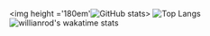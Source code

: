 <img height ='180em'![GitHub stats](https://github-readme-stats.vercel.app/api?username=Oblong9&theme=panda&show_icons=true)>
![Top Langs](https://github-readme-stats.vercel.app/api/top-langs/?username=Oblong9&theme=panda)
![willianrod's wakatime stats](https://github-readme-stats.vercel.app/api/wakatime?username=Oblong&theme=panda)
